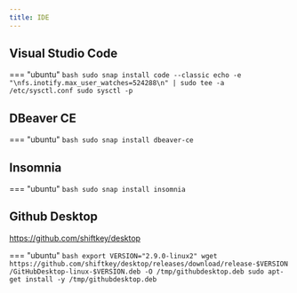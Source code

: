 ```yaml
---
title: IDE
---
```


## Visual Studio Code

=== "ubuntu"
    ```bash
    sudo snap install code --classic
    echo -e "\nfs.inotify.max_user_watches=524288\n" | sudo tee -a /etc/sysctl.conf
    sudo sysctl -p
    ```

## DBeaver CE

=== "ubuntu"
    ```bash
    sudo snap install dbeaver-ce
    ```

## Insomnia

=== "ubuntu"
    ```bash
    sudo snap install insomnia
    ```

## Github Desktop

<https://github.com/shiftkey/desktop>

=== "ubuntu"
    ```bash
    export VERSION="2.9.0-linux2"
    wget https://github.com/shiftkey/desktop/releases/download/release-$VERSION/GitHubDesktop-linux-$VERSION.deb -O /tmp/githubdesktop.deb
    sudo apt-get install -y /tmp/githubdesktop.deb
    ```
